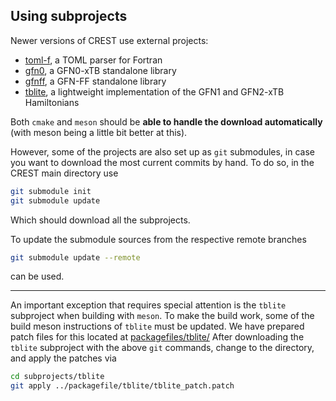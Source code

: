 ## Using subprojects

Newer versions of CREST use external projects:
- [toml-f](https://github.com/toml-f/toml-f), a TOML parser for Fortran
- [gfn0](https://github.com/pprcht/gfn0), a GFN0-xTB standalone library
- [gfnff](https://github.com/pprcht/gfnff), a GFN-FF standalone library
- [tblite](https://github.com/tblite/tblite), a lightweight implementation of the GFN1 and GFN2-xTB Hamiltonians


Both `cmake` and `meson` should be **able to handle the download automatically** (with meson being a little bit better at this).

However, some of the projects are also set up as `git` submodules, in case you want to download the most current commits by hand.
To do so, in the CREST main directory use
```bash
git submodule init
git submodule update
```
Which should download all the subprojects.

To update the submodule sources from the respective remote branches
```bash
git submodule update --remote
```
can be used.

---

An important exception that requires special attention is the `tblite` subproject when building with `meson`. 
To make the build work, some of the build meson instructions of `tblite` must be updated.
We have prepared patch files for this located at [packagefiles/tblite/](./packagefile/tblite/)
After downloading the `tblite` subproject with the above `git` commands, change to the directory, and apply the patches via
```bash
cd subprojects/tblite
git apply ../packagefile/tblite/tblite_patch.patch
```

